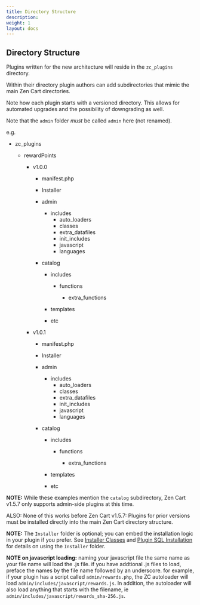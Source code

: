 ```yaml
---
title: Directory Structure
description: 
weight: 1 
layout: docs
---
```


## Directory Structure

Plugins written for the new architecture will reside in the `zc_plugins` directory.

Within their directory plugin authors can add subdirectories that mimic the main Zen Cart directories.

Note how each plugin starts with a versioned directory. 
This allows for automated upgrades and the possibility of downgrading as well.

Note that the `admin` folder *must* be called `admin` here (not renamed). 

e.g.

- zc_plugins

    - rewardPoints

        - v1.0.0
            - manifest.php
      
            - Installer

            - admin
      
                - includes
                    - auto_loaders
                    - classes
                    - extra_datafiles
                    - init_includes
                    - javascript
                    - languages
      
            - catalog
      
                - includes
      
                    - functions
      
                        - extra_functions
      
                - templates
                - etc

        - v1.0.1
            - manifest.php
      
            - Installer

            - admin
      
                - includes
                    - auto_loaders
                    - classes
                    - extra_datafiles
                    - init_includes
                    - javascript
                    - languages
      
            - catalog
      
                - includes
      
                    - functions
      
                        - extra_functions
      
                - templates
                - etc

**NOTE:** While these examples mention the `catalog` subdirectory, Zen Cart v1.5.7 only supports admin-side plugins at this time.

ALSO: None of this works before Zen Cart v1.5.7: Plugins for prior versions must be installed directly into the main Zen Cart directory structure.

**NOTE:** The `Installer` folder is optional; you can embed the installation logic in your plugin if you prefer.  See [Installer Classes](/dev/plugins/encapsulated_plugins/installer_classes/) and [Plugin SQL Installation](/dev/plugins/encapsulated_plugins/sql_installation/) for details on using the `Installer` folder. 

**NOTE on javascript loading:** naming your javascript file the same name as your file name will load the  .js file.  if you have addtional .js files to load, preface the names by the file name followed by an underscore.  for example, if your plugin has a script called `admin/rewards.php`, the ZC autoloader will load `admin/includes/javascript/rewards.js`.  In addition, the autoloader will also load anything that starts with the filename, ie `admin/includes/javascript/rewards_sha-256.js`.
